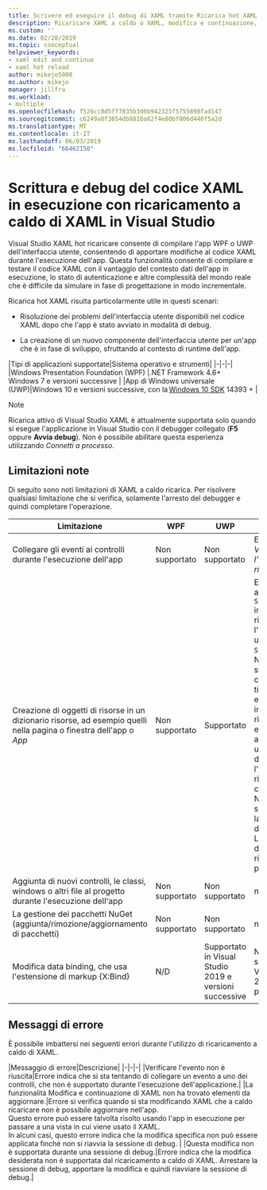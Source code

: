 ```yaml
---
title: Scrivere ed eseguire il debug di XAML tramite Ricarica hot XAML
description: Ricaricare XAML a caldo o XAML, modifica e continuazione, consente di apportare modifiche al codice XAML durante l'esecuzione delle App
ms.custom: ''
ms.date: 02/28/2019
ms.topic: conceptual
helpviewer_keywords:
- xaml edit and continue
- xaml hot reload
author: mikejo5000
ms.author: mikejo
manager: jillfra
ms.workload:
- multiple
ms.openlocfilehash: f526cc8d5ff7835b3d0b942325f5755898fad147
ms.sourcegitcommit: c6249a8f3054db881ba62f4e80bf006d440f5a2d
ms.translationtype: MT
ms.contentlocale: it-IT
ms.lasthandoff: 06/03/2019
ms.locfileid: "66462150"
---
```

# <a name="write-and-debug-running-xaml-code-with-xaml-hot-reload-in-visual-studio"></a>Scrittura e debug del codice XAML in esecuzione con ricaricamento a caldo di XAML in Visual Studio

Visual Studio XAML hot ricaricare consente di compilare l'app WPF o UWP dell'interfaccia utente, consentendo di apportare modifiche al codice XAML durante l'esecuzione dell'app. Questa funzionalità consente di compilare e testare il codice XAML con il vantaggio del contesto dati dell'app in esecuzione, lo stato di autenticazione e altre complessità del mondo reale che è difficile da simulare in fase di progettazione in modo incrementale.

Ricarica hot XAML risulta particolarmente utile in questi scenari:

* Risoluzione dei problemi dell'interfaccia utente disponibili nel codice XAML dopo che l'app è stato avviato in modalità di debug.

* La creazione di un nuovo componente dell'interfaccia utente per un'app che è in fase di sviluppo, sfruttando al contesto di runtime dell'app.

|Tipi di applicazioni supportate|Sistema operativo e strumenti|
|-|-|-|
|Windows Presentation Foundation (WPF) |.NET Framework 4.6+</br>Windows 7 e versioni successive |
|App di Windows universale (UWP)|Windows 10 e versioni successive, con la [Windows 10 SDK](https://developer.microsoft.com/windows/downloads/windows-10-sdk) 14393 + |

> [!NOTE]
> Ricarica attivo di Visual Studio XAML è attualmente supportata solo quando si esegue l'applicazione in Visual Studio con il debugger collegato (**F5** oppure **Avvia debug**). Non è possibile abilitare questa esperienza utilizzando *Connetti a processo*.

## <a name="known-limitations"></a>Limitazioni note

Di seguito sono noti limitazioni di XAML a caldo ricarica. Per risolvere qualsiasi limitazione che si verifica, solamente l'arresto del debugger e quindi completare l'operazione.

|Limitazione|WPF|UWP|Note|
|-|-|-|-|
|Collegare gli eventi ai controlli durante l'esecuzione dell'app|Non supportato|Non supportato|Errore, vedere: *Verificare l'evento non è riuscita*|
|Creazione di oggetti di risorse in un dizionario risorse, ad esempio quelli nella pagina o finestra dell'app o *App*|Non supportato|Supportato|Esempio: aggiunta di un ```SolidColorBrush``` in un dizionario risorse per l'utilizzo come un ```StaticResource```.</br>Nota: Risorse statiche, convertitori di tipi di stile e altri elementi scritti in un dizionario risorse possono essere applicato o utilizzato durante l'utilizzo di ricaricamento a caldo di XAML. Non è supportata solo la creazione della risorsa.</br> La modifica del dizionario risorse ```Source``` proprietà.| 
|Aggiunta di nuovi controlli, le classi, windows o altri file al progetto durante l'esecuzione dell'app|Non supportato|Non supportato|nessuno|
|La gestione dei pacchetti NuGet (aggiunta/rimozione/aggiornamento di pacchetti)|Non supportato|Non supportato|nessuno|
|Modifica data binding, che usa l'estensione di markup {X:Bind}|N/D|Supportato in Visual Studio 2019 e versioni successive|Non è supportato in Visual Studio 2017 o versioni precedenti|

## <a name="error-messages"></a>Messaggi di errore

È possibile imbattersi nei seguenti errori durante l'utilizzo di ricaricamento a caldo di XAML.

|Messaggio di errore|Descrizione|
|-|-|-|
|Verificare l'evento non è riuscita|Errore indica che si sta tentando di collegare un evento a uno dei controlli, che non è supportato durante l'esecuzione dell'applicazione.|
|La funzionalità Modifica e continuazione di XAML non ha trovato elementi da aggiornare.|Errore si verifica quando si sta modificando XAML che a caldo ricaricare non è possibile aggiornare nell'app.</br> Questo errore può essere talvolta risolto usando l'app in esecuzione per passare a una vista in cui viene usato il XAML.</br> In alcuni casi, questo errore indica che la modifica specifica non può essere applicata finché non si riavvia la sessione di debug. |
|Questa modifica non è supportata durante una sessione di debug.|Errore indica che la modifica desiderata non è supportata dal ricaricamento a caldo di XAML. Arrestare la sessione di debug, apportare la modifica e quindi riavviare la sessione di debug.|
